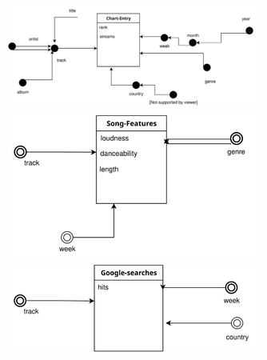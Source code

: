 ![Chart Entry fact](../figures/DF1.svg)

![Song Features fact](../figures/DF2.svg)

![Google Searches fact](../figures/DF3.svg)
